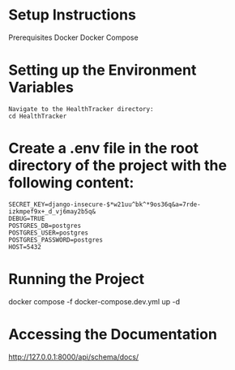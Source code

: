 # Setup Instructions
Prerequisites
    Docker
    Docker Compose

# Setting up the Environment Variables
    Navigate to the HealthTracker directory:
    cd HealthTracker


# Create a .env file in the root directory of the project with the following content:
    SECRET_KEY=django-insecure-$*w21uu^bk^*9os36q&a=7rde-izkmpef9x+_d_vj6may2b5q&
    DEBUG=TRUE
    POSTGRES_DB=postgres
    POSTGRES_USER=postgres
    POSTGRES_PASSWORD=postgres
    HOST=5432

# Running the Project
  docker compose -f docker-compose.dev.yml up -d


# Accessing the Documentation
  http://127.0.0.1:8000/api/schema/docs/
